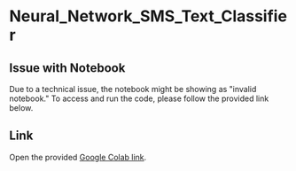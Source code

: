 # Neural_Network_SMS_Text_Classifier

## Issue with Notebook
Due to a technical issue, the notebook might be showing as "invalid notebook." To access and run the code, please follow the provided link below.

## Link
Open the provided [Google Colab link](https://colab.research.google.com/drive/1sc2ym0y-vs7ERsGI-AGEJuMsMUFEwK34).
